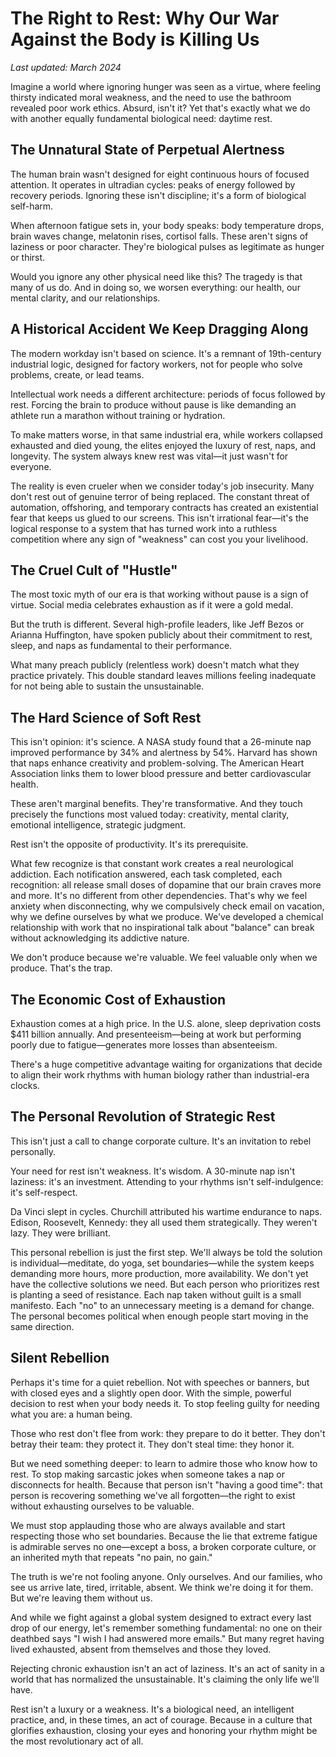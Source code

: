 # The Right to Rest: Why Our War Against the Body is Killing Us

_Last updated: March 2024_

Imagine a world where ignoring hunger was seen as a virtue, where feeling thirsty indicated moral weakness, and the need to use the bathroom revealed poor work ethics. Absurd, isn't it? Yet that's exactly what we do with another equally fundamental biological need: daytime rest.

## The Unnatural State of Perpetual Alertness

The human brain wasn't designed for eight continuous hours of focused attention. It operates in ultradian cycles: peaks of energy followed by recovery periods. Ignoring these isn't discipline; it's a form of biological self-harm.

When afternoon fatigue sets in, your body speaks: body temperature drops, brain waves change, melatonin rises, cortisol falls. These aren't signs of laziness or poor character. They're biological pulses as legitimate as hunger or thirst.

Would you ignore any other physical need like this? The tragedy is that many of us do. And in doing so, we worsen everything: our health, our mental clarity, and our relationships.

## A Historical Accident We Keep Dragging Along

The modern workday isn't based on science. It's a remnant of 19th-century industrial logic, designed for factory workers, not for people who solve problems, create, or lead teams.

Intellectual work needs a different architecture: periods of focus followed by rest. Forcing the brain to produce without pause is like demanding an athlete run a marathon without training or hydration.

To make matters worse, in that same industrial era, while workers collapsed exhausted and died young, the elites enjoyed the luxury of rest, naps, and longevity. The system always knew rest was vital—it just wasn't for everyone.

The reality is even crueler when we consider today's job insecurity. Many don't rest out of genuine terror of being replaced. The constant threat of automation, offshoring, and temporary contracts has created an existential fear that keeps us glued to our screens. This isn't irrational fear—it's the logical response to a system that has turned work into a ruthless competition where any sign of "weakness" can cost you your livelihood.

## The Cruel Cult of "Hustle"

The most toxic myth of our era is that working without pause is a sign of virtue. Social media celebrates exhaustion as if it were a gold medal.

But the truth is different. Several high-profile leaders, like Jeff Bezos or Arianna Huffington, have spoken publicly about their commitment to rest, sleep, and naps as fundamental to their performance.

What many preach publicly (relentless work) doesn't match what they practice privately. This double standard leaves millions feeling inadequate for not being able to sustain the unsustainable.

## The Hard Science of Soft Rest

This isn't opinion: it's science. A NASA study found that a 26-minute nap improved performance by 34% and alertness by 54%. Harvard has shown that naps enhance creativity and problem-solving. The American Heart Association links them to lower blood pressure and better cardiovascular health.

These aren't marginal benefits. They're transformative. And they touch precisely the functions most valued today: creativity, mental clarity, emotional intelligence, strategic judgment.

Rest isn't the opposite of productivity. It's its prerequisite.

What few recognize is that constant work creates a real neurological addiction. Each notification answered, each task completed, each recognition: all release small doses of dopamine that our brain craves more and more. It's no different from other dependencies. That's why we feel anxiety when disconnecting, why we compulsively check email on vacation, why we define ourselves by what we produce. We've developed a chemical relationship with work that no inspirational talk about "balance" can break without acknowledging its addictive nature.

We don't produce because we're valuable. We feel valuable only when we produce. That's the trap.

## The Economic Cost of Exhaustion

Exhaustion comes at a high price. In the U.S. alone, sleep deprivation costs $411 billion annually. And presenteeism—being at work but performing poorly due to fatigue—generates more losses than absenteeism.

There's a huge competitive advantage waiting for organizations that decide to align their work rhythms with human biology rather than industrial-era clocks.

## The Personal Revolution of Strategic Rest

This isn't just a call to change corporate culture. It's an invitation to rebel personally.

Your need for rest isn't weakness. It's wisdom. A 30-minute nap isn't laziness: it's an investment. Attending to your rhythms isn't self-indulgence: it's self-respect.

Da Vinci slept in cycles. Churchill attributed his wartime endurance to naps. Edison, Roosevelt, Kennedy: they all used them strategically. They weren't lazy. They were brilliant.

This personal rebellion is just the first step. We'll always be told the solution is individual—meditate, do yoga, set boundaries—while the system keeps demanding more hours, more production, more availability. We don't yet have the collective solutions we need. But each person who prioritizes rest is planting a seed of resistance. Each nap taken without guilt is a small manifesto. Each "no" to an unnecessary meeting is a demand for change. The personal becomes political when enough people start moving in the same direction.

## Silent Rebellion

Perhaps it's time for a quiet rebellion. Not with speeches or banners, but with closed eyes and a slightly open door. With the simple, powerful decision to rest when your body needs it. To stop feeling guilty for needing what you are: a human being.

Those who rest don't flee from work: they prepare to do it better. They don't betray their team: they protect it. They don't steal time: they honor it.

But we need something deeper: to learn to admire those who know how to rest. To stop making sarcastic jokes when someone takes a nap or disconnects for health. Because that person isn't "having a good time": that person is recovering something we've all forgotten—the right to exist without exhausting ourselves to be valuable.

We must stop applauding those who are always available and start respecting those who set boundaries. Because the lie that extreme fatigue is admirable serves no one—except a boss, a broken corporate culture, or an inherited myth that repeats "no pain, no gain."

The truth is we're not fooling anyone. Only ourselves. And our families, who see us arrive late, tired, irritable, absent. We think we're doing it for them. But we're leaving them without us.

And while we fight against a global system designed to extract every last drop of our energy, let's remember something fundamental: no one on their deathbed says "I wish I had answered more emails." But many regret having lived exhausted, absent from themselves and those they loved.

Rejecting chronic exhaustion isn't an act of laziness. It's an act of sanity in a world that has normalized the unsustainable. It's claiming the only life we'll have.

Rest isn't a luxury or a weakness. It's a biological need, an intelligent practice, and, in these times, an act of courage. Because in a culture that glorifies exhaustion, closing your eyes and honoring your rhythm might be the most revolutionary act of all.
